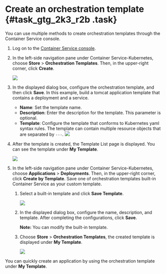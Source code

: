 # Create an orchestration template {#task_gtg_2k3_r2b .task}

You can use multiple methods to create orchestration templates through the Container Service console.

1.  Log on to the [Container Service console](https://partners-intl.console.aliyun.com/#/cs).
2.  In the left-side navigation pane under Container Service-Kubernetes, choose **Store** \> **Orchestration Templates**. Then, in the upper-right corner, click **Create**. 

    ![](http://static-aliyun-doc.oss-cn-hangzhou.aliyuncs.com/assets/img/17051/15639306458819_en-US.png)

3.  In the displayed dialog box, configure the orchestration template, and then click **Save**. In this example, build a tomcat application template that contains a deployment and a service. 

    -   **Name**: Set the template name.
    -   **Description**: Enter the description for the template. This parameter is optional.
    -   **Template**: Configure the template that conforms to Kubernetes yaml syntax rules. The template can contain multiple resource objects that are separated by `---`.
    ![](http://static-aliyun-doc.oss-cn-hangzhou.aliyuncs.com/assets/img/17051/15639306468820_en-US.png)

4.  After the template is created, the Template List page is displayed. You can see the template under **My Template**. 

    ![](http://static-aliyun-doc.oss-cn-hangzhou.aliyuncs.com/assets/img/17051/15639306468824_en-US.png)

5.  In the left-side navigation pane under Container Service-Kubernetes, choose **Applications** \> **Deployments**. Then, in the upper-right corner, click **Create by Template**. Save one of orchestration templates built-in Container Service as your custom template. 
    1.  Select a built-in template and click **Save Template**. 

        ![](http://static-aliyun-doc.oss-cn-hangzhou.aliyuncs.com/assets/img/17051/15639306468826_en-US.png)

    2.  In the displayed dialog box, configure the name, description, and template. After completing the configurations, click **Save**. 

        **Note:** You can modify the built-in template.

    3.  Choose **Store** \> **Orchestration Templates**, the created template is displayed under **My Template**. 

        ![](http://static-aliyun-doc.oss-cn-hangzhou.aliyuncs.com/assets/img/17051/15639306468831_en-US.png)


You can quickly create an application by using the orchestration template under **My Template**.

